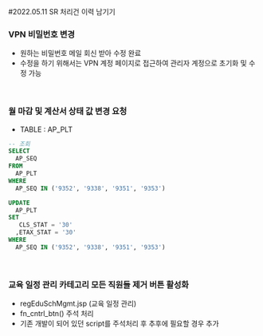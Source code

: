 #2022.05.11 SR 처리건 이력 남기기

### VPN 비밀번호 변경
- 원하는 비밀번호 메일 회신 받아 수정 완료
- 수정을 하기 위해서는 VPN 계정 페이지로 접근하여 관리자 계정으로 초기화 및 수정 가능

<br>

### 월 마감 및 계산서 상태 값 변경 요청
- TABLE : AP_PLT
```sql
-- 조회
SELECT 
  AP_SEQ
FROM 
  AP_PLT
WHERE
  AP_SEQ IN ('9352', '9338', '9351', '9353')
```

```sql
UPDATE
  AP_PLT
SET
   CLS_STAT = '30'
  ,ETAX_STAT = '30'
WHERE
  AP_SEQ IN ('9352', '9338', '9351', '9353')
```

<br>

### 교육 일정 관리 카테고리 모든 직원들 제거 버튼 활성화
- regEduSchMgmt.jsp (교육 일정 관리)
- fn_cntrl_btn() 주석 처리
- 기존 개발이 되어 있던 script를 주석처리 후 추후에 필요할 경우 추가
